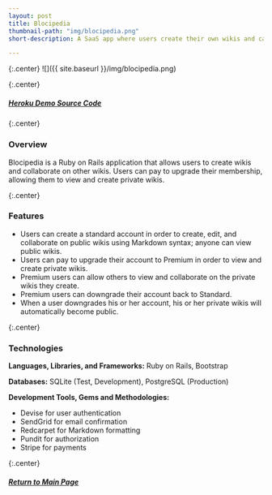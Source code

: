 ```yaml
---
layout: post
title: Blocipedia
thumbnail-path: "img/blocipedia.png"
short-description: A SaaS app where users create their own wikis and can opt to pay for premium.

---
```


{:.center}
![]({{ site.baseurl }}/img/blocipedia.png)

{:.center}
<h5>
  <a href="https://blocipedia-rc.herokuapp.com/" class="button">
    Heroku Demo
  </a>  
  <a href="https://github.com/rachelcolby11/Blocipedia" class="button">
    Source Code
    <i class="fa fa-fw fa-github"></i>
  </a>
</h5>

{:.center}
### Overview

Blocipedia is a Ruby on Rails application that allows users to create wikis and collaborate on other wikis. Users can pay to upgrade their membership, allowing them to view and create private wikis. 

{:.center}
### Features
* Users can create a standard account in order to create, edit, and collaborate on public wikis using Markdown syntax; anyone can view public wikis.
* Users can pay to upgrade their account to Premium in order to view and create private wikis.
* Premium users can allow others to view and collaborate on the private wikis they create.
* Premium users can downgrade their account back to Standard.
* When a user downgrades his or her account, his or her private wikis will automatically become public. 

{:.center}
### Technologies
**Languages, Libraries, and Frameworks:** Ruby on Rails, Bootstrap

**Databases:** SQLite (Test, Development), PostgreSQL (Production)

**Development Tools, Gems and Methodologies:** 

* Devise for user authentication
* SendGrid for email confirmation
* Redcarpet for Markdown formatting
* Pundit for authorization
* Stripe for payments

{:.center}
<h5>
  <a href="/" class="button next-project">
    Return to Main Page
  </a>
</h5>